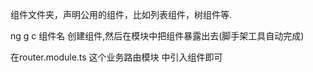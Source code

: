 组件文件夹，声明公用的组件，比如列表组件，树组件等.

ng g c 组件名 创建组件,然后在模块中把组件暴露出去(脚手架工具自动完成)

在router.module.ts 这个业务路由模块 中引入组件即可

